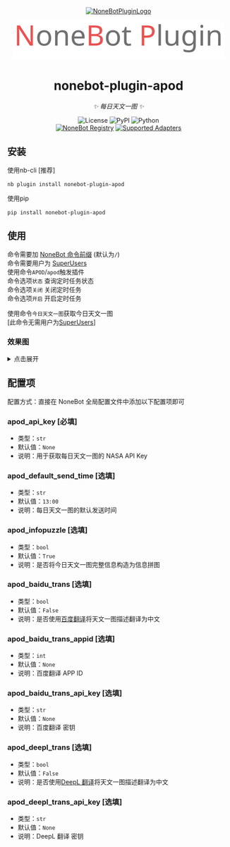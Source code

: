 <!-- markdownlint-disable MD033 MD036 MD041 -->

<div align="center">

<a href="https://v2.nonebot.dev/store">
  <img src="https://raw.githubusercontent.com/A-kirami/nonebot-plugin-template/resources/nbp_logo.png" width="180" height="180" alt="NoneBotPluginLogo">
</a>

<p>
  <img src="https://raw.githubusercontent.com/lgc-NB2Dev/readme/main/template/plugin.svg" alt="NoneBotPluginText">
</p>

# nonebot-plugin-apod

_✨ 每日天文一图 ✨_

![License](https://img.shields.io/pypi/l/nonebot-plugin-apod)
![PyPI](https://img.shields.io/pypi/v/nonebot-plugin-apod.svg)
![Python](https://img.shields.io/badge/python-3.8+-blue.svg)  
[![NoneBot Registry](https://img.shields.io/endpoint?url=https%3A%2F%2Fnbbdg.lgc2333.top%2Fplugin%2Fnonebot-plugin-apod)](https://registry.nonebot.dev/plugin/nonebot-plugin-apod:nonebot_plugin_apod)
[![Supported Adapters](https://img.shields.io/endpoint?url=https%3A%2F%2Fnbbdg.lgc2333.top%2Fplugin-adapters%2Fnonebot-plugin-send-anything-anywhere)](https://registry.nonebot.dev/plugin/nonebot-plugin-send-anything-anywhere:nonebot_plugin_saa)

</div>

## 安装
使用nb-cli [推荐]
```shell
nb plugin install nonebot-plugin-apod
```
使用pip
```shell
pip install nonebot-plugin-apod
```

## 使用
命令需要加 [NoneBot 命令前缀](https://nonebot.dev/docs/appendices/config#command-start-和-command-separator) (默认为`/`)  
命令需要用户为 [SuperUsers](https://nonebot.dev/docs/appendices/config#superusers)  
使用命令`APOD`/`apod`触发插件  
命令选项`状态` 查询定时任务状态  
命令选项`关闭` 关闭定时任务  
命令选项`开启` 开启定时任务  

使用命令`今日天文一图`获取今日天文一图  
[此命令无需用户为[SuperUsers](https://nonebot.dev/docs/appendices/config#superusers)]

### 效果图

<details>
  <summary>点击展开</summary>

![example](https://raw.githubusercontent.com/lyqgzbl/nonebot-plugin-apod/main/example.png)

</details>

## 配置项

配置方式：直接在 NoneBot 全局配置文件中添加以下配置项即可

### apod_api_key [必填]

- 类型：`str`
- 默认值：`None`
- 说明：用于获取每日天文一图的 NASA API Key

### apod_default_send_time [选填]

- 类型：`str`
- 默认值：`13:00`
- 说明：每日天文一图的默认发送时间

### apod_infopuzzle [选填]

- 类型：`bool`
- 默认值：`True`
- 说明：是否将今日天文一图完整信息构造为信息拼图

### apod_baidu_trans [选填]

- 类型：`bool`
- 默认值：`False`
- 说明：是否使用[百度翻译](https://fanyi-api.baidu.com/)将天文一图描述翻译为中文

### apod_baidu_trans_appid [选填]

- 类型：`int`
- 默认值：`None`
- 说明：百度翻译 APP ID

### apod_baidu_trans_api_key [选填]

- 类型：`str`
- 默认值：`None`
- 说明：百度翻译 密钥

### apod_deepl_trans [选填]

- 类型：`bool`
- 默认值：`False`
- 说明：是否使用[DeepL 翻译](https://www.deepl.com/zh/products/api/)将天文一图描述翻译为中文

### apod_deepl_trans_api_key [选填]

- 类型：`str`
- 默认值：`None`
- 说明：DeepL 翻译 密钥